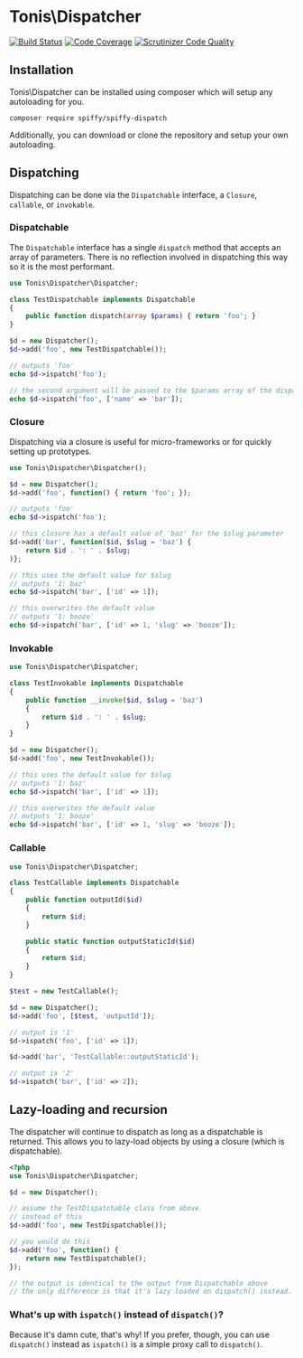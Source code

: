 # Tonis\Dispatcher

[![Build Status](https://travis-ci.org/spiffyjr/spiffy-dispatch.svg)](https://travis-ci.org/spiffyjr/spiffy-dispatch)
[![Code Coverage](https://scrutinizer-ci.com/g/spiffyjr/spiffy-dispatch/badges/coverage.png?s=3f606f26f25597e7e41b36a35f23810754f8e34d)](https://scrutinizer-ci.com/g/spiffyjr/spiffy-dispatch/)
[![Scrutinizer Code Quality](https://scrutinizer-ci.com/g/spiffyjr/spiffy-dispatch/badges/quality-score.png?s=f12c6af7ffc9a2d6da6ddec32c2953f3685c7fc7)](https://scrutinizer-ci.com/g/spiffyjr/spiffy-dispatch/)

## Installation

Tonis\Dispatcher can be installed using composer which will setup any autoloading for you.

`composer require spiffy/spiffy-dispatch`

Additionally, you can download or clone the repository and setup your own autoloading.

## Dispatching

Dispatching can be done via the `Dispatchable` interface, a `Closure`, `callable`, or `invokable`.

### Dispatchable

The `Dispatchable` interface has a single `dispatch` method that accepts an array of parameters. There is no
reflection involved in dispatching this way so it is the most performant.

```php
use Tonis\Dispatcher\Dispatcher;

class TestDispatchable implements Dispatchable
{
    public function dispatch(array $params) { return 'foo'; }
}

$d = new Dispatcher();
$d->add('foo', new TestDispatchable());

// outputs 'foo'
echo $d->ispatch('foo');

// the second argument will be passed to the $params array of the dispatch() method
echo $d->ispatch('foo', ['name' => 'bar']);
```

### Closure

Dispatching via a closure is useful for micro-frameworks or for quickly setting up prototypes.

```php
use Tonis\Dispatcher\Dispatcher();

$d = new Dispatcher();
$d->add('foo', function() { return 'foo'; });

// outputs 'foo'
echo $d->ispatch('foo');

// this closure has a default value of 'baz' for the $slug parameter
$d->add('bar', function($id, $slug = 'baz') {
    return $id . ': ' . $slug;
)};

// this uses the default value for $slug
// outputs '1: baz'
echo $d->ispatch('bar', ['id' => 1]);

// this overwrites the default value
// outputs '1: booze'
echo $d->ispatch('bar', ['id' => 1, 'slug' => 'booze']);
```

### Invokable
```php
use Tonis\Dispatcher\Dispatcher;

class TestInvokable implements Dispatchable
{
    public function __invoke($id, $slug = 'baz')
    {
        return $id . ': ' . $slug;
    }
}

$d = new Dispatcher();
$d->add('foo', new TestInvokable());

// this uses the default value for $slug
// outputs '1: baz'
echo $d->ispatch('bar', ['id' => 1]);

// this overwrites the default value
// outputs '1: booze'
echo $d->ispatch('bar', ['id' => 1, 'slug' => 'booze']);
```

### Callable

```php
use Tonis\Dispatcher\Dispatcher;

class TestCallable implements Dispatchable
{
    public function outputId($id)
    {
        return $id;
    }

    public static function outputStaticId($id)
    {
        return $id;
    }
}

$test = new TestCallable();

$d = new Dispatcher();
$d->add('foo', [$test, 'outputId']);

// output is '1'
$d->ispatch('foo', ['id' => 1]);

$d->add('bar', 'TestCallable::outputStaticId');

// output is '2'
$d->ispatch('bar', ['id' => 2]);
```

## Lazy-loading and recursion

The dispatcher will continue to dispatch as long as a dispatchable is returned. This allows you to lazy-load objects
by using a closure (which is dispatchable).

```php
<?php
use Tonis\Dispatcher\Dispatcher;

$d = new Dispatcher();

// assume the TestDispatchable class from above
// instead of this
$d->add('foo', new TestDispatchable());

// you would do this
$d->add('foo', function() {
    return new TestDispatchable();
});

// the output is identical to the output from Dispatchable above
// the only difference is that it's lazy loaded on dispatch() instead.
```

### What's up with `ispatch()` instead of `dispatch()`?

Because it's damn cute, that's why! If you prefer, though, you can use `dispatch()` instead as `ispatch()` is a simple
proxy call to `dispatch()`.

